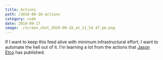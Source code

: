```yaml
---
title: Actions
path: /2019-09-18-actions
category: code
date: 2019-09-17
image: ./screen_shot_2019-09-18_at_11_54_47_pm.png
---
```


If I want to keep this feed alive with minimum infrastructural effort, I want to automate the hell out of it. I'm learning a lot from the actions that [Jason Etco](https://github.com/JasonEtco) has published.
